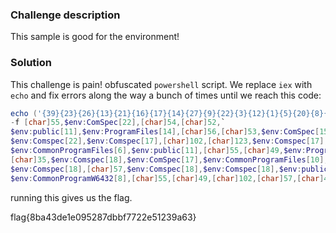 ### Challenge description

This sample is good for the environment! 

### Solution

This challenge is pain! obfuscated `powershell` script. We replace `iex` with `echo` and fix errors along the way a bunch of times until we reach this code:
```powershell
echo ('{39}{23}{26}{13}{21}{16}{17}{14}{27}{9}{22}{3}{12}{1}{5}{20}{8}{38}{37}{7}{30}{6}{34}{11}{18}{4}{36}{19}{0}{24}{28}{32}{40}{35}{31}{25}{29}{33}{2}{15}{10}' `
-f [char]55,$env:ComSpec[22],[char]54,[char]52,`
$env:public[11],$env:ProgramFiles[14],[char]56,[char]53,$env:ComSpec[15],$env:public[11],[char]125,`
$env:Comspec[22],$env:Comspec[17],[char]102,[char]123,$env:Comspec[17],$env:ProgramFiles[8],`
$env:CommonProgramFiles[6],$env:public[11],[char]55,[char]49,$env:ProgramFiles[13],$env:ProgramData[11],`
[char]35,$env:Comspec[18],$env:ComSpec[17],$env:CommonProgramFiles[10],[char]56,`
$env:Comspec[18],[char]57,$env:Comspec[18],$env:Comspec[18],$env:public[5],`
$env:CommonProgramW6432[8],[char]55,[char]49,[char]102,[char]57,[char]48,$env:CommonProgramW6432[23],[char]53)
```
running this gives us the flag.

flag{8ba43de1e095287dbbf7722e51239a63}